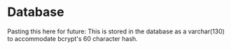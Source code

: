 # Database

Pasting this here for future:
This is stored in the database as a varchar(130) to accommodate bcrypt's 60 character hash. 